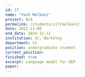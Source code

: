 ```yaml
---
id: 17
name: "Yash Melkani"
project: N/A
permalink: /students/s17/melkani/
date: 2022-11-08
end_date: 2024-12-12
institution: UC, Berkeley
department: CS
position: undergraduate student
current_position:
finished: true
excerpt: Language model for HEP
paper:
---
```

